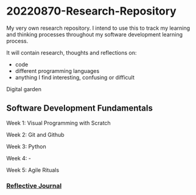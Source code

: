 # 20220870-Research-Repository
My very own research repository. I intend to use this to track my learning and thinking processes throughout my software development learning process. 

It will contain research, thoughts and reflections on:
* code
* different programming languages
* anything I find interesting, confusing or difficult

Digital garden

## Software Development Fundamentals
Week 1: Visual Programming with Scratch

Week 2: Git and Github

Week 3: Python

Week 4: -

Week 5: Agile Rituals

### [Reflective Journal](https://github.com/6abrielle/20220870-Research-Repository/blob/main/Reflective-Journal.md)

